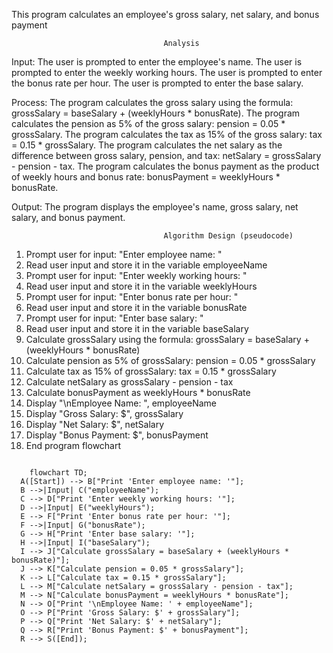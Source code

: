 This program calculates an employee's gross salary, net salary, and bonus payment

                                      Analysis
Input:
The user is prompted to enter the employee's name.
The user is prompted to enter the weekly working hours.
The user is prompted to enter the bonus rate per hour.
The user is prompted to enter the base salary.

Process:
The program calculates the gross salary using the formula: grossSalary = baseSalary + (weeklyHours * bonusRate).
The program calculates the pension as 5% of the gross salary: pension = 0.05 * grossSalary.
The program calculates the tax as 15% of the gross salary: tax = 0.15 * grossSalary.
The program calculates the net salary as the difference between gross salary, pension, and tax: netSalary = grossSalary - pension - tax.
The program calculates the bonus payment as the product of weekly hours and bonus rate: bonusPayment = weeklyHours * bonusRate.

Output:
The program displays the employee's name, gross salary, net salary, and bonus payment.

                                      Algorithm Design (pseudocode)
1. Prompt user for input: "Enter employee name: "
2. Read user input and store it in the variable employeeName
3. Prompt user for input: "Enter weekly working hours: "
4. Read user input and store it in the variable weeklyHours
5. Prompt user for input: "Enter bonus rate per hour: "
6. Read user input and store it in the variable bonusRate
7. Prompt user for input: "Enter base salary: "
8. Read user input and store it in the variable baseSalary
9. Calculate grossSalary using the formula: grossSalary = baseSalary + (weeklyHours * bonusRate)
10. Calculate pension as 5% of grossSalary: pension = 0.05 * grossSalary
11. Calculate tax as 15% of grossSalary: tax = 0.15 * grossSalary
12. Calculate netSalary as grossSalary - pension - tax
13. Calculate bonusPayment as weeklyHours * bonusRate
14. Display "\nEmployee Name: ", employeeName
15. Display "Gross Salary: $", grossSalary
16. Display "Net Salary: $", netSalary
17. Display "Bonus Payment: $", bonusPayment
18. End program
                                      flowchart
    
```mermaid

    flowchart TD;
  A([Start]) --> B["Print 'Enter employee name: '"];
  B -->|Input| C("employeeName");
  C --> D["Print 'Enter weekly working hours: '"];
  D -->|Input| E("weeklyHours");
  E --> F["Print 'Enter bonus rate per hour: '"];
  F -->|Input| G("bonusRate");
  G --> H["Print 'Enter base salary: '"];
  H -->|Input| I("baseSalary");
  I --> J["Calculate grossSalary = baseSalary + (weeklyHours * bonusRate)"];
  J --> K["Calculate pension = 0.05 * grossSalary"];
  K --> L["Calculate tax = 0.15 * grossSalary"];
  L --> M["Calculate netSalary = grossSalary - pension - tax"];
  M --> N["Calculate bonusPayment = weeklyHours * bonusRate"];
  N --> O["Print '\nEmployee Name: ' + employeeName"];
  O --> P["Print 'Gross Salary: $' + grossSalary"];
  P --> Q["Print 'Net Salary: $' + netSalary"];
  Q --> R["Print 'Bonus Payment: $' + bonusPayment"];
  R --> S([End]);
```                     
